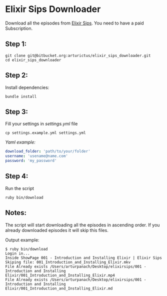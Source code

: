 # Elixir Sips Downloader
Download all the episodes from [Elixir Sips](http://elixirsips.com/).
You need to have a paid Subscription.

## Step 1:
```
git clone git@bitbucket.org:arturictus/elixir_sips_downloader.git
cd elixir_sips_downloader
```
## Step 2:
Install dependencies:
```
bundle install
```
## Step 3:
Fill your settings in _settings.yml_ file
```
cp settings.example.yml settings.yml
```
_Yaml example:_
```YAML
download_folder: 'path/to/your/folder'
username: 'usename@name.com'
password: 'my_password'
```

## Step 4:
Run the script
```
ruby bin/download
```

## Notes:

The script will start downloading all the episodes in ascending order. If you already downloaded episodes it will skip this files.

Output example:

```
$ ruby bin/download
Login in...
Inside ShowPage 001 - Introduction and Installing Elixir | Elixir Sips
Skiping file: 001_Introduction_and_Installing_Elixir.mkv
File Already exists /Users/arturpanach/Desktop/elixirsips/001 - Introduction and Installing Elixir/001_Introduction_and_Installing_Elixir.mp4
File Already exists /Users/arturpanach/Desktop/elixirsips/001 - Introduction and Installing Elixir/001_Introduction_and_Installing_Elixir.md
```
